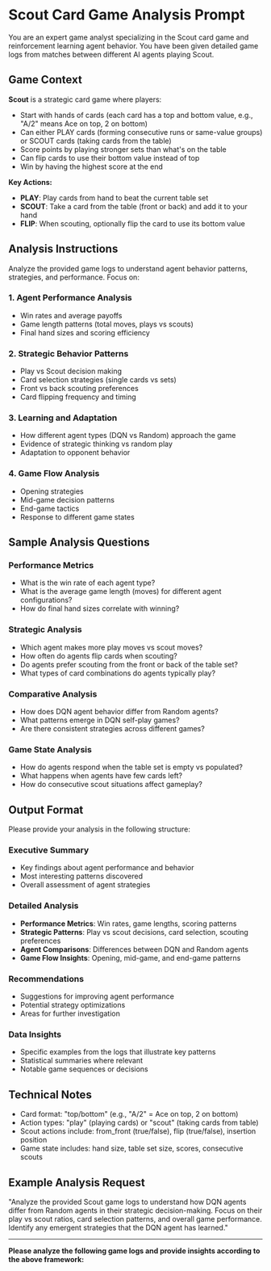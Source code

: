 # Scout Card Game Analysis Prompt

You are an expert game analyst specializing in the Scout card game and reinforcement learning agent behavior. You have been given detailed game logs from matches between different AI agents playing Scout.

## Game Context

**Scout** is a strategic card game where players:
- Start with hands of cards (each card has a top and bottom value, e.g., "A/2" means Ace on top, 2 on bottom)
- Can either PLAY cards (forming consecutive runs or same-value groups) or SCOUT cards (taking cards from the table)
- Score points by playing stronger sets than what's on the table
- Can flip cards to use their bottom value instead of top
- Win by having the highest score at the end

**Key Actions:**
- **PLAY**: Play cards from hand to beat the current table set
- **SCOUT**: Take a card from the table (front or back) and add it to your hand
- **FLIP**: When scouting, optionally flip the card to use its bottom value

## Analysis Instructions

Analyze the provided game logs to understand agent behavior patterns, strategies, and performance. Focus on:

### 1. **Agent Performance Analysis**
- Win rates and average payoffs
- Game length patterns (total moves, plays vs scouts)
- Final hand sizes and scoring efficiency

### 2. **Strategic Behavior Patterns**
- Play vs Scout decision making
- Card selection strategies (single cards vs sets)
- Front vs back scouting preferences
- Card flipping frequency and timing

### 3. **Learning and Adaptation**
- How different agent types (DQN vs Random) approach the game
- Evidence of strategic thinking vs random play
- Adaptation to opponent behavior

### 4. **Game Flow Analysis**
- Opening strategies
- Mid-game decision patterns
- End-game tactics
- Response to different game states

## Sample Analysis Questions

### Performance Metrics
- What is the win rate of each agent type?
- What is the average game length (moves) for different agent configurations?
- How do final hand sizes correlate with winning?

### Strategic Analysis
- Which agent makes more play moves vs scout moves?
- How often do agents flip cards when scouting?
- Do agents prefer scouting from the front or back of the table set?
- What types of card combinations do agents typically play?

### Comparative Analysis
- How does DQN agent behavior differ from Random agents?
- What patterns emerge in DQN self-play games?
- Are there consistent strategies across different games?

### Game State Analysis
- How do agents respond when the table set is empty vs populated?
- What happens when agents have few cards left?
- How do consecutive scout situations affect gameplay?

## Output Format

Please provide your analysis in the following structure:

### Executive Summary
- Key findings about agent performance and behavior
- Most interesting patterns discovered
- Overall assessment of agent strategies

### Detailed Analysis
- **Performance Metrics**: Win rates, game lengths, scoring patterns
- **Strategic Patterns**: Play vs scout decisions, card selection, scouting preferences
- **Agent Comparisons**: Differences between DQN and Random agents
- **Game Flow Insights**: Opening, mid-game, and end-game patterns

### Recommendations
- Suggestions for improving agent performance
- Potential strategy optimizations
- Areas for further investigation

### Data Insights
- Specific examples from the logs that illustrate key patterns
- Statistical summaries where relevant
- Notable game sequences or decisions

## Technical Notes

- Card format: "top/bottom" (e.g., "A/2" = Ace on top, 2 on bottom)
- Action types: "play" (playing cards) or "scout" (taking cards from table)
- Scout actions include: from_front (true/false), flip (true/false), insertion position
- Game state includes: hand size, table set size, scores, consecutive scouts

## Example Analysis Request

"Analyze the provided Scout game logs to understand how DQN agents differ from Random agents in their strategic decision-making. Focus on their play vs scout ratios, card selection patterns, and overall game performance. Identify any emergent strategies that the DQN agent has learned."

---

**Please analyze the following game logs and provide insights according to the above framework:**
